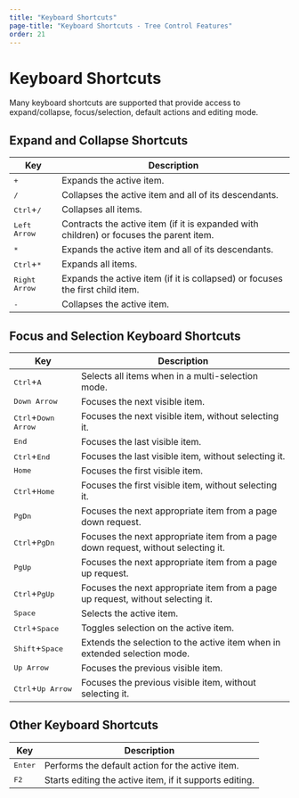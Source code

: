 ```yaml
---
title: "Keyboard Shortcuts"
page-title: "Keyboard Shortcuts - Tree Control Features"
order: 21
---
```

# Keyboard Shortcuts

Many keyboard shortcuts are supported that provide access to expand/collapse, focus/selection, default actions and editing mode.

## Expand and Collapse Shortcuts

| Key | Description |
|-----|-----|
| <kbd>+</kbd> | Expands the active item. |
| <kbd>/</kbd> | Collapses the active item and all of its descendants. |
| <kbd>Ctrl</kbd>+<kbd>/</kbd> | Collapses all items. |
| <kbd>Left Arrow</kbd> | Contracts the active item (if it is expanded with children) or focuses the parent item. |
| <kbd>\*</kbd> | Expands the active item and all of its descendants. |
| <kbd>Ctrl</kbd>+<kbd>\*</kbd>| Expands all items. |
| <kbd>Right Arrow</kbd> | Expands the active item (if it is collapsed) or focuses the first child item. |
| <kbd>-</kbd> | Collapses the active item. |

## Focus and Selection Keyboard Shortcuts

| Key | Description |
|-----|-----|
| <kbd>Ctrl</kbd>+<kbd>A</kbd> | Selects all items when in a multi-selection mode. |
| <kbd>Down Arrow</kbd> | Focuses the next visible item. |
| <kbd>Ctrl</kbd>+<kbd>Down Arrow</kbd> | Focuses the next visible item, without selecting it. |
| <kbd>End</kbd> | Focuses the last visible item. |
| <kbd>Ctrl</kbd>+<kbd>End</kbd> | Focuses the last visible item, without selecting it. |
| <kbd>Home</kbd> | Focuses the first visible item. |
| <kbd>Ctrl</kbd>+<kbd>Home</kbd> | Focuses the first visible item, without selecting it. |
| <kbd>PgDn</kbd> | Focuses the next appropriate item from a page down request. |
| <kbd>Ctrl</kbd>+<kbd>PgDn</kbd> | Focuses the next appropriate item from a page down request, without selecting it. |
| <kbd>PgUp</kbd> | Focuses the next appropriate item from a page up request. |
| <kbd>Ctrl</kbd>+<kbd>PgUp</kbd> | Focuses the next appropriate item from a page up request, without selecting it. |
| <kbd>Space</kbd> | Selects the active item. |
| <kbd>Ctrl</kbd>+<kbd>Space</kbd> | Toggles selection on the active item. |
| <kbd>Shift</kbd>+<kbd>Space</kbd> | Extends the selection to the active item when in extended selection mode. |
| <kbd>Up Arrow</kbd>  | Focuses the previous visible item. |
| <kbd>Ctrl</kbd>+<kbd>Up Arrow</kbd> | Focuses the previous visible item, without selecting it. |

## Other Keyboard Shortcuts

| Key | Description |
|-----|-----|
| <kbd>Enter</kbd> | Performs the default action for the active item. |
| <kbd>F2</kbd>  | Starts editing the active item, if it supports editing. |
